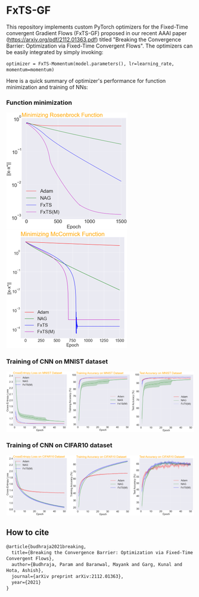 # FxTS-GF

This repository implements custom PyTorch optimizers for the Fixed-Time convergent Gradient Flows (FxTS-GF) proposed in our recent AAAI paper (https://arxiv.org/pdf/2112.01363.pdf) titled "Breaking the Convergence Barrier: Optimization via Fixed-Time Convergent Flows". The optimizers can be easily integrated by simply invoking:

```
optimizer = FxTS-Momentum(model.parameters(), lr=learning_rate, momentum=momentum)
```

Here is a quick summary of optimizer's performance for function minimization and training of NNs:

### Function minimization
![Minimization of Rosenbrock Function](Figures/RF.png "Rosenbrock function") ![Minimization of McCormick Function](Figures/McCormick.png "McCormick function")

### Training of CNN on MNIST dataset
![Performance on MNIST](Figures/MNIST.png)

### Training of CNN on CIFAR10 dataset
![Performance on CIFAR10](Figures/CIFAR10.png)


## How to cite

```
@article{budhraja2021breaking,
  title={Breaking the Convergence Barrier: Optimization via Fixed-Time Convergent Flows},
  author={Budhraja, Param and Baranwal, Mayank and Garg, Kunal and Hota, Ashish},
  journal={arXiv preprint arXiv:2112.01363},
  year={2021}
}
```
